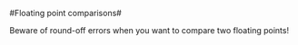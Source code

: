 #Floating point comparisons#

Beware of round-off errors when you want to compare two floating points!
